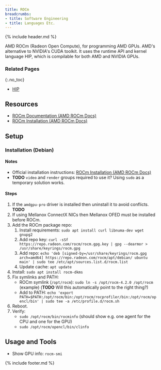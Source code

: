 ```yaml
---
title: ROCm
breadcrumbs:
- title: Software Engineering
- title: Languages Etc.
---
```

{% include header.md %}

AMD ROCm (Radeon Open Compute), for programming AMD GPUs. AMD's alternative to NVIDIA's CUDA toolkit.
It uses the runtime API and kernel language HIP, which is compilable for both AMD and NVIDIA GPUs.

### Related Pages
{:.no_toc}

- [HIP](/config/hpc/hip/)

## Resources

- [ROCm Documentation (AMD ROCm Docs)](https://rocmdocs.amd.com/)
- [ROCm Installation (AMD ROCm Docs)](https://rocmdocs.amd.com/en/latest/Installation_Guide/Installation-Guide.html)

## Setup

### Installation (Debian)

#### Notes

- Official installation instructions: [ROCm Installation (AMD ROCm Docs)](https://rocmdocs.amd.com/en/latest/Installation_Guide/Installation-Guide.html)
- **TODO** `video` and `render` groups required to use it? Using `sudo` as a temporary solution works.

#### Steps

1. If the `amdgpu-pro` driver is installed then uninstall it to avoid conflicts. **TODO**
1. If using Mellanox ConnectX NICs then Mellanox OFED must be installed before ROCm.
1. Add the ROCm package repo:
    1. Install requirements: `sudo apt install curl libnuma-dev wget gnupg2`
    1. Add repo key: `curl -sSf https://repo.radeon.com/rocm/rocm.gpg.key | gpg --dearmor > /usr/share/keyrings/rocm.gpg`
    1. Add repo: `echo 'deb [signed-by=/usr/share/keyrings/rocm.gpg arch=amd64] https://repo.radeon.com/rocm/apt/debian/ ubuntu main' | sudo tee /etc/apt/sources.list.d/rocm.list`
    1. Update cache: `apt update`
1. Install: `sudo apt install rocm-dkms`
1. Fix symlinks and PATH:
    - ROCm symlink (`/opt/rocm`): `sudo ln -s /opt/rocm-4.2.0 /opt/rocm` (example) (**TODO** Will this automatically point to the right thing?)
    - Add to PATH: `echo 'export PATH=$PATH:/opt/rocm/bin:/opt/rocm/rocprofiler/bin:/opt/rocm/opencl/bin' | sudo tee -a /etc/profile.d/rocm.sh`
1. Reboot.
1. Verify:
    - `sudo /opt/rocm/bin/rocminfo` (should show e.g. one agent for the CPU and one for the GPU)
    - `sudo /opt/rocm/opencl/bin/clinfo`

## Usage and Tools

- Show GPU info: `rocm-smi`

{% include footer.md %}
